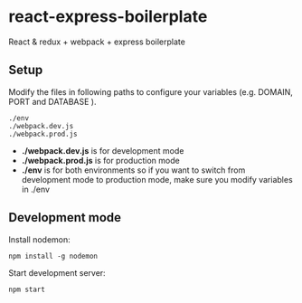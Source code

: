 # react-express-boilerplate
React &amp; redux + webpack + express boilerplate

## Setup

Modify the files in following paths to configure your variables (e.g. DOMAIN, PORT and DATABASE ).

```
./env
./webpack.dev.js
./webpack.prod.js
```
- **./webpack.dev.js** is for development mode
- **./webpack.prod.js** is for production mode
- **./env** is for both environments so if you want to switch from development mode to production mode, make sure you modify variables in ./env


## Development mode

Install nodemon:
```
npm install -g nodemon
```
Start development server:
```
npm start
```
